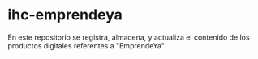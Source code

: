 # ihc-emprendeya
En este repositorio se registra, almacena, y actualiza el contenido de los productos digitales referentes a "EmprendeYa"
